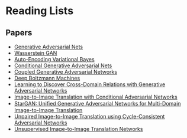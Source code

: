 # Reading Lists

## Papers

- [Generative Adversarial Nets]()
- [Wasserstein GAN]()
- [Auto-Encoding Variational Bayes]()
- [Conditional Generative Adversarial Nets]()
- [Coupled Generative Adversarial Networks]()
- [Deep Boltzmann Machines]()
- [Learning to Discover Cross-Domain Relations with Generative Adversarial Networks]()
- [Image-to-Image Translation with Conditional Adversarial Networks]()
- [StarGAN: Uniﬁed Generative Adversarial Networks for Multi-Domain Image-to-Image Translation]()
- [Unpaired Image-to-Image Translation using Cycle-Consistent Adversarial Networks]()
- [Unsupervised Image-to-Image Translation Networks]()
